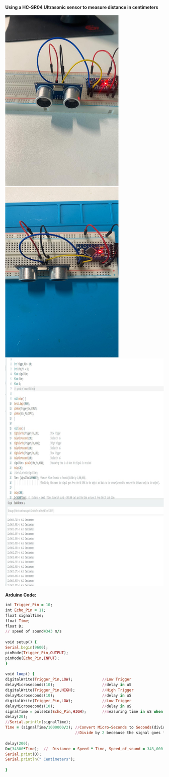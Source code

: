 <br>
<b>Using a HC-SR04 Ultrasonic sensor to measure distance in centimeters</b>
<br/>
<br>
<img src="https://github.com/S0undWav3s/ARDUINO_HC_SR04_Distance_Measuring/blob/main/PIC_01.jpg" width=360 HEIGHT=540>
<img src="https://github.com/S0undWav3s/ARDUINO_HC_SR04_Distance_Measuring/blob/main/PIC_02.jpg" width=360 HEIGHT=540>
<img src="https://github.com/S0undWav3s/ARDUINO_HC_SR04_Distance_Measuring/blob/main/PIC_03.JPG" width=1080 HEIGHT=720>
<br/>



<br>
<b>Arduino Code:</b>
<br/>

```ruby
int Trigger_Pin = 10;
int Echo_Pin = 11;
float signalTime;
float Time;
float D;
// speed of sound=343 m/s

void setup() {
Serial.begin(9600);
pinMode(Trigger_Pin,OUTPUT);
pinMode(Echo_Pin,INPUT);  
}

void loop() {
digitalWrite(Trigger_Pin,LOW);             //Low Trigger
delayMicroseconds(10);                     //delay in uS
digitalWrite(Trigger_Pin,HIGH);            //High Trigger
delayMicroseconds(10);                     //delay in uS
digitalWrite(Trigger_Pin,LOW);             //Low Trigger
delayMicroseconds(10);                     //delay in uS
signalTime = pulseIn(Echo_Pin,HIGH);       //measuring time in uS when the Signal is received
delay(20);
//Serial.println(signalTime);
Time = (signalTime/1000000/2); //Convert Micro-Seconds to Seconds(divide by 1,000,000).
                               //Divide by 2 beceause the signal goes from the HC-SR04 to the object and back to the sensor(we need to measure the distance only to the object).

delay(200);
D=(34300*Time);  //  Distance = Speed * Time, Speed_of_sound = 343,000 cm/s and the time we have it from the 25 code line.
Serial.print(D);
Serial.println(" Centimeters");

}


```
